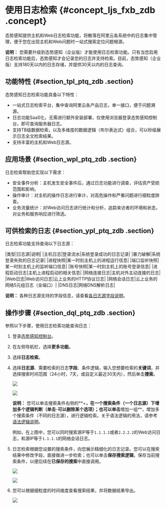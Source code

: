 # 使用日志检索 {#concept_ljs_fxb_zdb .concept}

态势感知提供主机和Web日志检索功能，将散落在阿里云各系统中的日志集中管理，便于您在出现主机和Web问题时一站式搜索定位问题根源。

**说明：** 您需要升级到态势感知（企业版）才能使用日志检索功能。只有当您启用日志检索功能后，态势感知才会记录您的日志并支持检索。目前，态势感知（企业版）支持180天以内的日志存储，并提供30天以内的日志查询。

## 功能特性 {#section_tpl_ptq_zdb .section}

态势感知日志检索功能具备以下特性：

-   一站式日志检索平台，集中查询阿里云各产品日志，单一接口，便于问题溯源。
-   日志功能SaaS化，无需进行额外安装部署，仅使用浏览器登录态势感知控制台，即可查询服务器日志。
-   支持TB级数据检索，以及多维度的数据逻辑（布尔表达式）组合，可以秒级展示日志全文检索结果。
-   支持丰富的主机和Web日志源。

## 应用场景 {#section_wpl_ptq_zdb .section}

日志检索帮助您实现以下需求：

-   安全事件分析：主机发生安全事件后，通过日志功能进行调查，评估资产受损范围和影响。
-   操作审计：对主机的操作日志进行审计，对高危操作和严重问题进行细粒度排查。
-   业务流量统计：对Web访问日志进行统计和分析，追踪来访者的环境和状态，对业务和服务响应进行筛选。

## 可供检索的日志 {#section_ypl_ptq_zdb .section}

日志检索功能支持查询以下日志源：

|类型|日志源|说明|
|主机日志|登录流水|系统登录成功的日志记录|
|暴力破解|系统登录失败的日志记录|
|进程快照|某一时刻主机上的进程运行信息|
|端口监听快照|某一时刻主机上的监听端口信息|
|账号快照|某一时刻主机上的账号登录信息|
|进程启动日志|主机上进程启动的相关信息|
|网络连接日志|主机对外主动连接的日志|
|Web日志|Web访问日志|云上业务的HTTP协议日志|
|网络会话日志|云上业务的网络5元组日志（全端口）|
|DNS日志|网络DNS解析日志|

**说明：** 各种日志源支持的字段信息，请查看[各日志源字段说明](cn.zh-CN/用户指南/日志检索/各日志源字段说明.md#)。

## 操作步骤 {#section_dql_ptq_zdb .section}

参照以下步骤，使用日志检索功能查询日志：

1.  登录[态势感知控制台](https://yundun.console.aliyun.com/?p=sas)。
2.  在左侧导航栏，选择**更多功能**。
3.  选择**日志检索**。
4.  选择**日志源**、需要检索的日志**字段**、条件逻辑，输入您想要检索的**关键词**，并选择搜索时间范围（24小时，7天，或自定义最近30天内），然后单击**搜索**。

    ![](http://static-aliyun-doc.oss-cn-hangzhou.aliyuncs.com/assets/img/13644/15330183975198_zh-CN.png)

    ![](http://static-aliyun-doc.oss-cn-hangzhou.aliyuncs.com/assets/img/13644/15330183975199_zh-CN.png)

    **说明：** 您可以单击搜索条件右侧的**+**，在一个搜索条件（一个日志源）下增加多个逻辑判断（单击**-**可以删除某个选项）；也可以单击**增加一组**，增加多个搜索条件（不同的日志源），进行逻辑检索。关于语法逻辑的用法，请参考[语法逻辑说明](cn.zh-CN/用户指南/日志检索/语法逻辑说明.md#)。

    例如，在上图中，您可以同时搜索源IP等于`1.1.1.1`或者`2.2.2.2`的Web访问日志，和源IP等于`1.1.1.1`的网络会话日志。

5.  日志检索根据您设置的搜索条件，向您展示精细化的日志记录。您可以在搜索结果中修改字段，直接做进一步检索；也可以单击**保存搜索逻辑**，保存当前搜索条件，以便后续在**已保存的搜索**中直接调用。

    ![](http://static-aliyun-doc.oss-cn-hangzhou.aliyuncs.com/assets/img/13644/15330183975200_zh-CN.png)

    ![](http://static-aliyun-doc.oss-cn-hangzhou.aliyuncs.com/assets/img/13644/15330183975201_zh-CN.png)

6.  您可以根据细粒度的时间维度查看搜索结果，并将数据结果导出。

    ![](http://static-aliyun-doc.oss-cn-hangzhou.aliyuncs.com/assets/img/13644/15330183975202_zh-CN.png)


